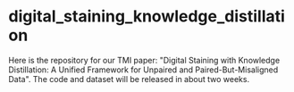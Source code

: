 # digital_staining_knowledge_distillation

Here is the repository for our TMI paper: "Digital Staining with Knowledge Distillation: A Unified Framework for Unpaired and Paired-But-Misaligned Data". The code and dataset will be released in about two weeks.


